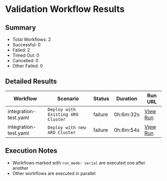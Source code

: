 # Validation Workflow Results

## Summary
- Total Workflows: 2
- Successful: 0
- Failed: 2
- Timed Out: 0
- Cancelled: 0
- Other Failed: 0

## Detailed Results

| Workflow | Scenario | Status | Duration | Run URL |
|----------|----------|---------|-----------|----------|
| integration-test.yaml | `Deploy with Existing ARO Cluster` | failure | 0h:6m:32s | [View Run](https://github.com/WASdev/azure.liberty.aro/actions/runs/18226981677) |
| integration-test.yaml | `Deploy with new ARO Cluster` | failure | 0h:8m:54s | [View Run](https://github.com/WASdev/azure.liberty.aro/actions/runs/18227139316) |


## Execution Notes
- Workflows marked with `run_mode: serial` are executed one after another
- Other workflows are executed in parallel
